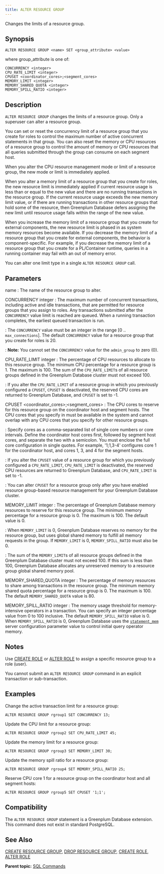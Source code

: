 ```yaml
---
title: ALTER RESOURCE GROUP 
---
```


Changes the limits of a resource group.

## <a id="section2"></a>Synopsis 

``` {#sql_command_synopsis}
ALTER RESOURCE GROUP <name> SET <group_attribute> <value>
```

where group\_attribute is one of:

```
CONCURRENCY <integer>
CPU_RATE_LIMIT <integer> 
CPUSET <coordinator_cores>;<segment_cores> 
MEMORY_LIMIT <integer>
MEMORY_SHARED_QUOTA <integer>
MEMORY_SPILL_RATIO <integer>
```

## <a id="section3"></a>Description 

`ALTER RESOURCE GROUP` changes the limits of a resource group. Only a superuser can alter a resource group.

You can set or reset the concurrency limit of a resource group that you create for roles to control the maximum number of active concurrent statements in that group. You can also reset the memory or CPU resources of a resource group to control the amount of memory or CPU resources that all queries submitted through the group can consume on each segment host.

When you alter the CPU resource management mode or limit of a resource group, the new mode or limit is immediately applied.

When you alter a memory limit of a resource group that you create for roles, the new resource limit is immediately applied if current resource usage is less than or equal to the new value and there are no running transactions in the resource group. If the current resource usage exceeds the new memory limit value, or if there are running transactions in other resource groups that hold some of the resource, then Greenplum Database defers assigning the new limit until resource usage falls within the range of the new value.

When you increase the memory limit of a resource group that you create for external components, the new resource limit is phased in as system memory resources become available. If you decrease the memory limit of a resource group that you create for external components, the behavior is component-specific. For example, if you decrease the memory limit of a resource group that you create for a PL/Container runtime, queries in a running container may fail with an out of memory error.

You can alter one limit type in a single `ALTER RESOURCE GROUP` call.

## <a id="section4"></a>Parameters 

name
:   The name of the resource group to alter.

CONCURRENCY integer
:   The maximum number of concurrent transactions, including active and idle transactions, that are permitted for resource groups that you assign to roles. Any transactions submitted after the `CONCURRENCY` value limit is reached are queued. When a running transaction completes, the earliest queued transaction is run.

:   The `CONCURRENCY` value must be an integer in the range \[0 .. `max_connections`\]. The default `CONCURRENCY` value for a resource group that you create for roles is 20.

:   **Note:** You cannot set the `CONCURRENCY` value for the `admin_group` to zero \(0\).

CPU\_RATE\_LIMIT integer
:   The percentage of CPU resources to allocate to this resource group. The minimum CPU percentage for a resource group is 1. The maximum is 100. The sum of the `CPU_RATE_LIMIT`s of all resource groups defined in the Greenplum Database cluster must not exceed 100.

:   If you alter the `CPU_RATE_LIMIT` of a resource group in which you previously configured a `CPUSET`, `CPUSET` is deactivated, the reserved CPU cores are returned to Greenplum Database, and `CPUSET` is set to -1.

CPUSET <coordinator_cores>;<segment_cores>
:   The CPU cores to reserve for this resource group on the coordinator host and segment hosts. The CPU cores that you specify in must be available in the system and cannot overlap with any CPU cores that you specify for other resource groups.

:   Specify cores as a comma-separated list of single core numbers or core intervals. Define the coordinator host cores first, followed by segment host cores, and separate the two with a semicolon. You must enclose the full core configuration in single quotes. For example, '1;1,3-4' configures core 1 for the coordinator host, and cores 1, 3, and 4 for the segment hosts.

:   If you alter the `CPUSET` value of a resource group for which you previously configured a `CPU_RATE_LIMIT`, `CPU_RATE_LIMIT` is deactivated, the reserved CPU resources are returned to Greenplum Database, and `CPU_RATE_LIMIT` is set to -1.

:   You can alter `CPUSET` for a resource group only after you have enabled resource group-based resource management for your Greenplum Database cluster.

MEMORY\_LIMIT integer
:   The percentage of Greenplum Database memory resources to reserve for this resource group. The minimum memory percentage for a resource group is 0. The maximum is 100. The default value is 0.

:   When `MEMORY_LIMIT` is 0, Greenplum Database reserves no memory for the resource group, but uses global shared memory to fulfill all memory requests in the group. If `MEMORY_LIMIT` is 0, `MEMORY_SPILL_RATIO` must also be 0.

:   The sum of the `MEMORY_LIMIT`s of all resource groups defined in the Greenplum Database cluster must not exceed 100. If this sum is less than 100, Greenplum Database allocates any unreserved memory to a resource group global shared memory pool.

MEMORY\_SHARED\_QUOTA integer
:   The percentage of memory resources to share among transactions in the resource group. The minimum memory shared quota percentage for a resource group is 0. The maximum is 100. The default `MEMORY_SHARED_QUOTA` value is 80.

MEMORY\_SPILL\_RATIO integer
:   The memory usage threshold for memory-intensive operators in a transaction. You can specify an integer percentage value from 0 to 100 inclusive. The default `MEMORY_SPILL_RATIO` value is 0. When `MEMORY_SPILL_RATIO` is 0, Greenplum Database uses the [`statement_mem`](../config_params/guc-list.html) server configuration parameter value to control initial query operator memory.

## <a id="section5"></a>Notes 

Use [CREATE ROLE](CREATE_ROLE.html) or [ALTER ROLE](ALTER_ROLE.html) to assign a specific resource group to a role \(user\).

You cannot submit an `ALTER RESOURCE GROUP` command in an explicit transaction or sub-transaction.

## <a id="section6"></a>Examples 

Change the active transaction limit for a resource group:

```
ALTER RESOURCE GROUP rgroup1 SET CONCURRENCY 13;
```

Update the CPU limit for a resource group:

```
ALTER RESOURCE GROUP rgroup2 SET CPU_RATE_LIMIT 45;
```

Update the memory limit for a resource group:

```
ALTER RESOURCE GROUP rgroup3 SET MEMORY_LIMIT 30;
```

Update the memory spill ratio for a resource group:

```
ALTER RESOURCE GROUP rgroup4 SET MEMORY_SPILL_RATIO 25;
```

Reserve CPU core 1 for a resource group on the coordinator host and all segment hosts:

```
ALTER RESOURCE GROUP rgroup5 SET CPUSET '1;1';
```

## <a id="section7"></a>Compatibility 

The `ALTER RESOURCE GROUP` statement is a Greenplum Database extension. This command does not exist in standard PostgreSQL.

## <a id="section8"></a>See Also 

[CREATE RESOURCE GROUP](CREATE_RESOURCE_GROUP.html), [DROP RESOURCE GROUP](DROP_RESOURCE_GROUP.html), [CREATE ROLE](CREATE_ROLE.html), [ALTER ROLE](ALTER_ROLE.html)

**Parent topic:** [SQL Commands](../sql_commands/sql_ref.html)

